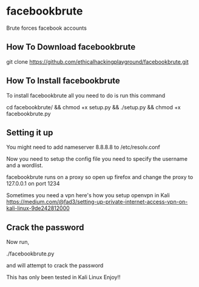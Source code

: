 # facebookbrute
Brute forces facebook accounts

How To Download facebookbrute
------------------------------
git clone https://github.com/ethicalhackingplayground/facebookbrute.git

How To Install facebookbrute
------------------------------
To install facebookbrute all you need to do is run this command

cd facebookbrute/ && chmod +x setup.py && ./setup.py && chmod +x facebookbrute.py 

Setting it up
------------------------------
You might need to add nameserver 8.8.8.8 to /etc/resolv.conf 

Now you need to setup the config file you need to specify the username and a wordlist.

facebookbrute runs on a proxy so open up firefox and change the proxy to 127.0.0.1 on port 1234

Sometimes you need a vpn here's how you setup openvpn in Kali
https://medium.com/@fad3/setting-up-private-internet-access-vpn-on-kali-linux-9de242812000

Crack the password
-----------------------------
Now run,

./facebookbrute.py 

and will attempt to crack the password

This has only been tested in Kali Linux
Enjoy!!
